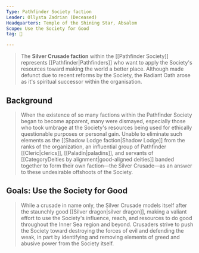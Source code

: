 ```yaml
---
Type: Pathfinder Society faction
Leader: Ollysta Zadrian (Deceased)
Headquarters: Temple of the Shining Star, Absalom
Scope: Use the Society for Good
tag: 👥

---
```


> The **Silver Crusade faction** within the [[Pathfinder Society]] represents [[Pathfinder|Pathfinders]] who want to apply the Society's resources toward making the world a better place. Although made defunct due to recent reforms by the Society, the Radiant Oath arose as it's spiritual successor within the organisation.


## Background

> When the existence of so many factions within the Pathfinder Society began to become apparent, many were dismayed, especially those who took umbrage at the Society's resources being used for ethically questionable purposes or personal gain. Unable to eliminate such elements as the [[Shadow Lodge faction|Shadow Lodge]] from the ranks of the organization, an influential group of Pathfinder [[Cleric|clerics]], [[Paladin|paladins]], and servants of [[CategoryDeities by alignment|good-aligned deities]] banded together to form their own faction—the Silver Crusade—as an answer to these undesirable offshoots of the Society.


## Goals: Use the Society for Good

> While a crusade in name only, the Silver Crusade models itself after the staunchly good [[Silver dragon|silver dragon]], making a valiant effort to use the Society's influence, reach, and resources to do good throughout the Inner Sea region and beyond. Crusaders strive to push the Society toward destroying the forces of evil and defending the weak, in part by identifying and removing elements of greed and abusive power from the Society itself.








